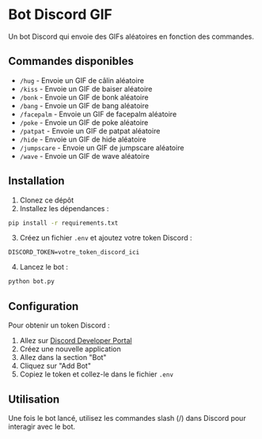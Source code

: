 # Bot Discord GIF

Un bot Discord qui envoie des GIFs aléatoires en fonction des commandes.

## Commandes disponibles

-   `/hug` - Envoie un GIF de câlin aléatoire
-   `/kiss` - Envoie un GIF de baiser aléatoire
-   `/bonk` - Envoie un GIF de bonk aléatoire
-   `/bang` - Envoie un GIF de bang aléatoire
-   `/facepalm` - Envoie un GIF de facepalm aléatoire
-   `/poke` - Envoie un GIF de poke aléatoire
-   `/patpat` - Envoie un GIF de patpat aléatoire
-   `/hide` - Envoie un GIF de hide aléatoire
-   `/jumpscare` - Envoie un GIF de jumpscare aléatoire
-   `/wave` - Envoie un GIF de wave aléatoire

## Installation

1. Clonez ce dépôt
2. Installez les dépendances :

```bash
pip install -r requirements.txt
```

3. Créez un fichier `.env` et ajoutez votre token Discord :

```
DISCORD_TOKEN=votre_token_discord_ici
```

4. Lancez le bot :

```bash
python bot.py
```

## Configuration

Pour obtenir un token Discord :

1. Allez sur
   [Discord Developer Portal](https://discord.com/developers/applications)
2. Créez une nouvelle application
3. Allez dans la section "Bot"
4. Cliquez sur "Add Bot"
5. Copiez le token et collez-le dans le fichier `.env`

## Utilisation

Une fois le bot lancé, utilisez les commandes slash (/) dans Discord pour
interagir avec le bot.
